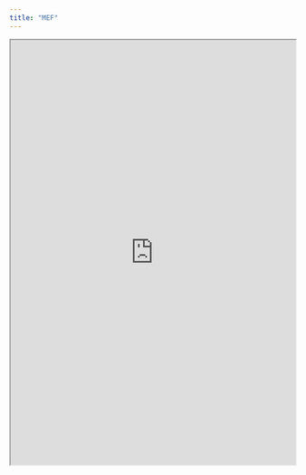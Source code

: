 ```yaml
---
title: "MEF"
---
```



<iframe height="750" width="100%" src="https://ewelton.github.io/ktest/wiki.html#MEF"></iframe>
